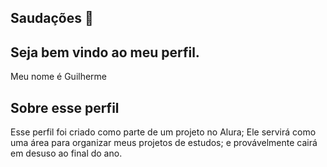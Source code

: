 ## Saudações 👋
## Seja bem vindo ao meu perfil.

Meu nome é Guilherme

## Sobre esse perfil

Esse perfil foi criado como parte de um projeto no Alura;
Ele servirá como uma área para organizar meus projetos de estudos;
e provávelmente cairá em desuso ao final do ano.

<!--
**guife1106/guife1106** is a ✨ _special_ ✨ repository because its `README.md` (this file) appears on your GitHub profile.

Here are some ideas to get you started:

- 🔭 I’m currently working on ...
- 🌱 I’m currently learning ...
- 👯 I’m looking to collaborate on ...
- 🤔 I’m looking for help with ...
- 💬 Ask me about ...
- 📫 How to reach me: ...
- 😄 Pronouns: ...
- ⚡ Fun fact: ...
-->
